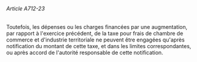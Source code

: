 ###### Article A712-23

Toutefois, les dépenses ou les charges financées par une augmentation, par rapport à l'exercice précédent, de la taxe pour frais de chambre de commerce et d'industrie territoriale ne peuvent être engagées qu'après notification du montant de cette taxe, et dans les limites correspondantes, ou après accord de l'autorité responsable de cette notification.

